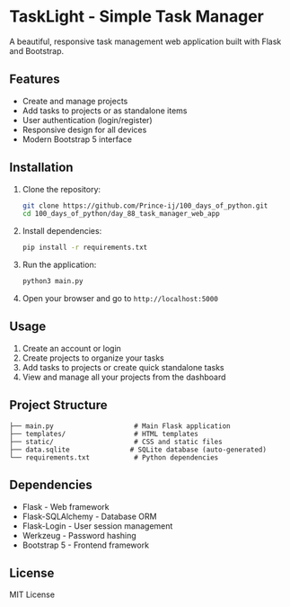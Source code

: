 # TaskLight - Simple Task Manager

A beautiful, responsive task management web application built with Flask and Bootstrap.

## Features

- Create and manage projects
- Add tasks to projects or as standalone items
- User authentication (login/register)
- Responsive design for all devices
- Modern Bootstrap 5 interface

## Installation

1. Clone the repository:
   ```bash
   git clone https://github.com/Prince-ij/100_days_of_python.git
   cd 100_days_of_python/day_88_task_manager_web_app
   ```

2. Install dependencies:
   ```bash
   pip install -r requirements.txt
   ```

3. Run the application:
   ```bash
   python3 main.py
   ```

4. Open your browser and go to `http://localhost:5000`

## Usage

1. Create an account or login
2. Create projects to organize your tasks
3. Add tasks to projects or create quick standalone tasks
4. View and manage all your projects from the dashboard

## Project Structure

```
├── main.py                    # Main Flask application
├── templates/                 # HTML templates
├── static/                    # CSS and static files
├── data.sqlite               # SQLite database (auto-generated)
└── requirements.txt           # Python dependencies
```

## Dependencies

- Flask - Web framework
- Flask-SQLAlchemy - Database ORM
- Flask-Login - User session management
- Werkzeug - Password hashing
- Bootstrap 5 - Frontend framework

## License

MIT License
